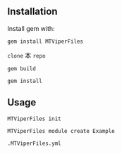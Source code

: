 ## Installation

Install gem with:

```
gem install MTViperFiles 
```

`clone` 本 `repo`

```
gem build 
```

```
gem install
```


## Usage

```
MTViperFiles init
```

```
MTViperFiles module create Example
```

```
.MTViperFiles.yml
```
